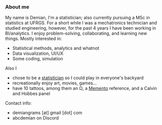 ### About me

My name is Demian, I'm a statistician; also currently pursuing a MSc in statistics at UFRGS. For a short while I was a mechatronics technician and studied engineering, however, for the past 4 years I have been working in BI/analytics. I enjoy problem-solving, collaborating, and learning new things. Mostly interested in:
- Statistical methods, analytics and whatnot
- Data visualization, UI/UX
- Some coding, simulation

Also I
- chose to be a [statistician](https://mathshistory.st-andrews.ac.uk/Biographies/Tukey/quotations/) so I could play in everyone's backyard
- recreationally enjoy art, movies, games...
- have 10 tattoos, among them an Ω, a [Memento](https://www.imdb.com/title/tt0209144/) reference, and a Calvin and Hobbes panel

Contact info:
- demiangrams [at] gmail [dot] com
- abcdemian on Discord
